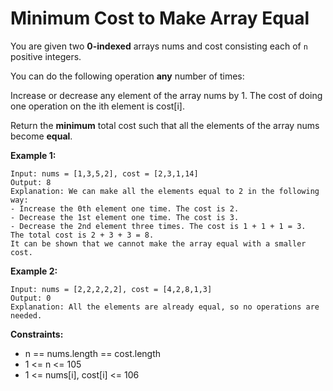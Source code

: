 # Minimum Cost to Make Array Equal

You are given two **0-indexed** arrays nums and cost consisting each of ```n``` positive integers.

You can do the following operation **any** number of times:

Increase or decrease any element of the array nums by 1.
The cost of doing one operation on the ith element is cost[i].

Return the **minimum** total cost such that all the elements of the array nums become **equal**.

**Example 1:**

```
Input: nums = [1,3,5,2], cost = [2,3,1,14]
Output: 8
Explanation: We can make all the elements equal to 2 in the following way:
- Increase the 0th element one time. The cost is 2.
- Decrease the 1st element one time. The cost is 3.
- Decrease the 2nd element three times. The cost is 1 + 1 + 1 = 3.
The total cost is 2 + 3 + 3 = 8.
It can be shown that we cannot make the array equal with a smaller cost.
```

**Example 2:**

```
Input: nums = [2,2,2,2,2], cost = [4,2,8,1,3]
Output: 0
Explanation: All the elements are already equal, so no operations are needed.
```

**Constraints:**

 - n == nums.length == cost.length
 - 1 <= n <= 105
 - 1 <= nums[i], cost[i] <= 106

